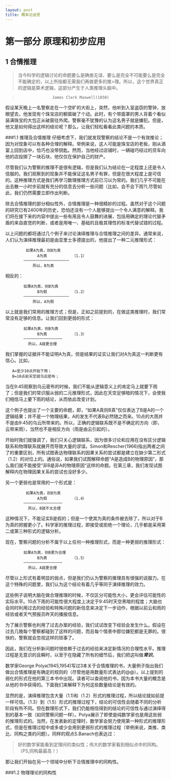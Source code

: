 ```yaml
---
layout: post
title: 概率论迷思
---
```



#	第一部分 原理和初步应用
##  1 合情推理

>当今科学的逻辑讨论的命题要么是确凿无误、要么是完全不可能要么是完全不能确定的，以上所指都无需我们再做更多的推>理。所以，这个世界真正的逻辑是算术逻辑，这部分产生于人类推理头脑中。

>                    James Clerk Maxwell(1850)

假设某天晚上一名警察走在一个空旷的大街上，突然，他听到入室盗窃的警钟，放眼望去，他发现有个珠宝店的橱窗破了个动。此时，有个带面罩的男人背着个看似装满珠宝的大包正从破窗往外爬。警察毫不犹豫的认为这名男子就是嫌犯。但是，他又是如何得出这样的结论呢？那么，让我们轻松看看此类问题的本质。

###1.1 推理及合情推理
仔细考虑下，我们就发现警察的结论不是一个有效推论；因为对现象可以有各种合理的解释。举例来说，这人可能是珠宝店的老板，刚从酒宴上回到店中，恰巧也没带钥匙。然而，当他经过店铺时，一辆碰巧经过的货车向他的店投掷了一块石块，他仅仅在保护自己的财产。  
    
尽管我们认为警察的推理不是很有逻辑，但是我们认为结论在一定程度上还是令人信服的。我们观察到的现象并不能保证这名男子有罪，但是在很大程度上是可信的。这种推理方式是我们再学习数理推理方式前已习以为常的。我们几乎不可能在出去散一小时步前就有充分的信息去分析一些问题（比如，会不会下雨?),尽管如此，我们仍然需要立即作出判断。

除去合情推理的部分相似性外，合情推理是一种很精妙的过程。虽然对于这个问题的研究已有2400年的历史，恐怕还没有一个人能够提出一个令人满意的解释。我们将在接下来的内容中提出一些有用且令人鼓舞的进展，包括用确定的理论代替矛盾的来自直觉的判断，或者是用唯一、基础的且极其理性的标准代替试错的过程。

以上问题的都将通过几个例子来讨论演绎推理与合情推理之间的差异。通常来说，人们认为演绎推理最初是由亚里士多德提出的，他提出了一种二元推理形式：

             如果A为真，则B为真
                  A为真           （1.1）
            ————————————————————
                所以，B为真
相反的：

            如果A为真，则B为真
                  B为假           （1.2）
            ————————————————————
                所以，A为假

以上就是我们常用的推理方式；但是，正如之前提到的，在做这类推理时，我们常常没有足够的信息。让我们回到更弱的形式：

            如果A为真，则B为真
                  B为真           （1.3）
            —————————————————
              所以，A就更合理 

我们掌握的证据并不能证明A为真，但是结果的证实让我们对A为真这一判断更有信心。比如，

       A=至少10点开始下雨；
       B=10点前天空就乌云密布；   

当在9:45观察到乌云密布的时候，我们不能从逻辑意义上的肯定马上就要下雨了；但是我们的常识服从弱的二元推理形式，因此在天空足够暗的情况下，会使我们相信马上要下雨的结论，从而依此改变计划。

这个例子也提出了一个主要的命题，即，“如果A真则B真”仅仅表达了B是A的一个逻辑结果；并不是一个物理结果，A的发生不代表B必然随之而来。10点的大雨并不是由9:45的乌云所带来的。所以，正确的逻辑联系既不是不确定的方向（即，云带来雨），当然也不是相反方向（雨是由云引起的）。

开始时我们就强调了，我们只关心逻辑联系，因为很多讨论和应用在没有区分逻辑联系和物理联系就展开而导致大量的谬误。Simon和Rescher(1966)指出两者之间了的重要区别，所有试图表达物理联系的因果关系的尝试都是建立在缺少第二形式（1.2）的对位上的。通俗说，如果我们试图解释命题“A是造成B的物理原因”，那么我们就不能接受“非B是非A的物理原因“这样的命题。在第三章，我们发现试图解释内在物理因果关系的尝试也没好多少。

另一个更弱也是常用的一个形式是：
         
             如果A为真，则B为真
                  A为假           （1.4）
            —————————————————
              所以，B就不太合理
 
这种情况下，不能证实B是假的；但是一个使其为真的条件被去除了，所以对于B为真的把握更小了。科学家的推理过程，即接受或拒绝一个理论，几乎都是采用第二或第三种形式的逻辑分析。

现在，警察问题的分析不属于以上任何一种推理形式，而是一种更弱的推理形式：

			如果A为真，则B更为合理
                  B为真           （1.5）
            —————————————————
              所以，A就更合理

尽管以上形式有着明显的弱点，但是我们仍认为警察的推理具有很强的说服力。在这个特殊的问题里，我们认为这个结论有着几乎等同于演绎推理的效力。

这些例子说明大脑在做合理推理的时候，不仅区分可能性大小，更会评估可能性的实际水平。10点下雨的可能性很大程度上决定于9:45时天空黑暗的程度；大脑也会同时利用过去的经验和特殊问题的新信息来决定下一步动作，根据以前云和雨的经验或者天气预报员昨天的播报信息。

为了展示警察也利用了过去办案的经验，我们试试改变下经验会发生什么。假设在过去几晚每个警察都碰到了这样的问题，而且每个情景中那位嫌犯都是无罪的。很快的，警察就会忽视这样的琐事了。

因此，我们在分析新问题时很依赖于过去的经验来决定新情况的合理性水平。推理过程是无意识的且瞬时，以至于在隐藏了所有的细节后，我们把这叫做***常识***。

数学家George Polya(1945,1954)写过3本关于合情推理的书，大量例子指出我们做出合情推理是有确定的规则的（尽管他是用数量形式表达的@@）。以上提到的弱化的形式在他的第三本书中出现。读者可以查阅他的书，因为本书大量的概念是从他的书中获得的。下面我们来解释下为何这些数量结论是有效的。

显然的是，演绎推理包含大量（1.1)和（1.2）形式的推理过程，所以结论就如前提一样可信。（1.3）到（1.5）形式的推理过程下，结论的可信性会随着不同的分析阶段有所不同。但在数理形式下，我们仍能相信得到的结论的可信性与通过演绎得到的基本一致（如同警察问题一样）。Polya展示了即使是纯数学家也是用这些弱的推理形式的。当然，在发表新的定理时，数学家会努力使用第一种形式的推理形式，但是在推理过程中或多或少会用到更弱形式的推理过程（举例来说，类推、类比、同构之类的问题）。同样的观点S.Banach也表达过：
>好的数学家能看到定理间的类似性；伟大的数学家看到相似点中的同构。（PS,同构最最高！）

那让我们开始在另一个领域中分析下合情推理中的同构性。

###1.2 物理理论的同构性







































